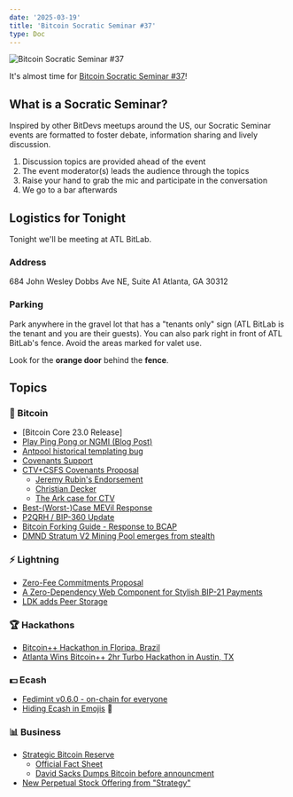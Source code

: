 ```yaml
---
date: '2025-03-19'
title: 'Bitcoin Socratic Seminar #37'
type: Doc
---
```


![Bitcoin Socratic Seminar #37](/bitcoin-socratic-seminar-37.jpg)

It's almost time for <a href="https://www.meetup.com/atlantabitdevs/">Bitcoin Socratic Seminar #37</a>!

## What is a Socratic Seminar?

Inspired by other BitDevs meetups around the US, our Socratic Seminar events are formatted to foster debate, information sharing and lively discussion.

1. Discussion topics are provided ahead of the event
2. The event moderator(s) leads the audience through the topics
3. Raise your hand to grab the mic and participate in the conversation
4. We go to a bar afterwards

## Logistics for Tonight

Tonight we'll be meeting at ATL BitLab.

### Address

684 John Wesley Dobbs Ave NE,
Suite A1
Atlanta, GA 30312

### Parking

Park anywhere in the gravel lot that has a "tenants only" sign (ATL BitLab is the tenant and you are their guests). You can also park right in front of ATL BitLab's fence. Avoid the areas marked for valet use.

Look for the **orange door** behind the **fence**.

## Topics

### 🧡 Bitcoin

- [Bitcoin Core 23.0 Release]
- [Play Ping Pong or NGMI (Blog Post)](https://blog.brollup.org/play-ping-pong-or-ngmi-01c36667c21f)
- [Antpool historical templating bug](https://b10c.me/observations/14-antpool-and-friends-invalid-mining-jobs/)
- [Covenants Support](https://en.bitcoin.it/w/index.php?title=Covenants_support)
- [CTV+CSFS Covenants Proposal](https://delvingbitcoin.org/t/ctv-csfs-can-we-reach-consensus-on-a-first-step-towards-covenants/1509)
  - [Jeremy Rubin's Endorsement](https://x.com/JeremyRubin/status/1895676912401252588)
  - [Christian Decker](https://x.com/Snyke/status/1895880013796556818)
  - [The Ark case for CTV](https://delvingbitcoin.org/t/the-ark-case-for-ctv/1528)
- [Best-(Worst-)Case MEVil Response](https://delvingbitcoin.org/t/best-worst-case-mevil-response/1465)
- [P2QRH / BIP-360 Update](https://mailing-list.bitcoindevs.xyz/bitcoindev/8797807d-e017-44e2-b419-803291779007n@googlegroups.com/)
- [Bitcoin Forking Guide - Response to BCAP](https://delvingbitcoin.org/t/bitcoin-forking-guide/1451)
- [DMND Stratum V2 Mining Pool emerges from stealth](https://x.com/DEMAND_POOL/status/1902054071940370540)

### ⚡️ Lightning

- [Zero-Fee Commitments Proposal](https://delvingbitcoin.org/t/zero-fee-commitments-for-mobile-wallets/1453)
- [A Zero-Dependency Web Component for Stylish BIP-21 Payments](https://stacker.news/items/893417)
- [LDK adds Peer Storage](https://github.com/lightningdevkit/rust-lightning/pull/3575)

### 🏆 Hackathons

- [Bitcoin++ Hackathon in Floripa, Brazil](https://gist.github.com/supertestnet/9808060c7e03fd1001f17d242da5f30b)
- [Atlanta Wins Bitcoin++ 2hr Turbo Hackathon in Austin, TX](https://devpost.com/software/bitdoom)

### 💵 Ecash

- [Fedimint v0.6.0 - on-chain for everyone](https://github.com/fedimint/fedimint/releases/tag/v0.6.0)
- [Hiding Ecash in Emojis](https://cashu.me/) 🥜󠅓󠅑󠅣󠅘󠅥󠄲󠅟󠄢󠄶󠅤󠅕󠄲󠅘󠅟󠅔󠄸󠅂󠅧󠅓󠅪󠅟󠅦󠄼󠄢󠄡󠅠󠅒󠅞󠅁󠅥󠅒󠄷󠄥󠄢󠅒󠄢󠅨󠄠󠅕󠅙󠄥󠅚󠅒󠄢󠄡󠅘󠅔󠅇󠄾󠅪󠅉󠅈󠅂󠅘󠅔󠄹󠄷󠅙󠅉󠅇󠅜󠄹󠄱󠄺󠅏󠅔󠅕󠄧󠄻󠄿󠅗󠅙󠄶󠅘󠅓󠄹󠄿󠅚󠅉󠅇󠄵󠅁󠅉󠅈󠄾󠄤󠅁󠄷󠄾󠅚󠄿󠄷󠄵󠄢󠄿󠄴󠄱󠄢󠄽󠄴󠄽󠄣󠅉󠄢󠄾󠅜󠄽󠄢󠄶󠅚󠄿󠅄󠅔󠅚󠄾󠅪󠅁󠄥󠄿󠄴󠅂󠅝󠅉󠅇󠅆󠅙󠅉󠄢󠄹󠄠󠄾󠅇󠅊󠅜󠄿󠅄󠅉󠄤󠅊󠅄󠅛󠅧󠅉󠅇󠄾󠅛󠄿󠅄󠅂󠅙󠅉󠅪󠅅󠄢󠄽󠅄󠄹󠄣󠄾󠄢󠅉󠅨󠄽󠅪󠅘󠅚󠄽󠅚󠄾󠅘󠅊󠄴󠄲󠅘󠅉󠄡󠅗󠅘󠄱󠄣󠅘󠅛󠄽󠅕󠄽󠅙󠄹󠄤󠄻󠅩󠅘󠅁󠅂󠅕󠅊󠅪󠄤󠅇󠅒󠄽󠄠󠄵󠄲󠄝󠅥󠄡󠅠󠄹󠄸󠄾󠅢󠅢󠅟󠄶󠄱󠄹󠄧󠅃󠅓󠅄󠅑󠅊󠅟󠄢󠄶󠅘󠄲󠄷󠄶󠅪󠅕󠄵󠄱󠅪󠄾󠄷󠅉󠅨󠄽󠄢󠅉󠄣󠅊󠅄󠅆󠅙󠄽󠅚󠅛󠄢󠄾󠅪󠅜󠅛󠅊󠅄󠄹󠅪󠄾󠅚󠄽󠄥󠅊󠅚󠅘󠅜󠄿󠄴󠅁󠅩󠄾󠅚󠅉󠅪󠅉󠅚󠅛󠅨󠅊󠅚󠅓󠄥󠅉󠅄󠅊󠅚󠅉󠅝󠅂󠅛󠄾󠅄󠄶󠅝󠄾󠅚󠅗󠄤󠄾󠅪󠅂󠅚󠅉󠅇󠄽󠄠󠅊󠅇󠅂󠅛󠄾󠅇󠄶󠅝󠄽󠄴󠄹󠄠󠅉󠅇󠄾󠅉󠄹󠅁󠄿󠅀󠅪󠄢󠅛󠅖󠅘󠅔󠅤󠅪󠄺󠅠󠅝󠅡󠄾󠄶󠅙󠅢󠄱󠅂󠅇󠄠󠅥󠅏󠅒󠄷󠄹󠅡󠅩󠄳󠅣󠅀󠅅󠄤󠄻󠅅󠄸󠅠󠅙󠄲󠄴󠅆󠅛󠅡󠄾󠅘󠅉󠅁󠄶󠅘󠅓󠄣󠅘󠄱󠄽󠅇󠅅󠄠󠄾󠄴󠄲󠅚󠅉󠅪󠄹󠅪󠄿󠄴󠅓󠄠󠄽󠅇󠅊󠅜󠄿󠄴󠅉󠄢󠄽󠅄󠅁󠅧󠄿󠅄󠅔󠅘󠄽󠅚󠅁󠄢󠄾󠅪󠅓󠄢󠄿󠄴󠅓󠄠󠄽󠅪󠄾󠅜󠄽󠅪󠄽󠅪󠅊󠅚󠄵󠄤󠄽󠅝󠅉󠄠󠅊󠅚󠅜󠅝󠄿󠅄󠄽󠅩󠄽󠅝󠅆󠅙󠄽󠅪󠄲󠅜󠄽󠄴󠄹󠄢󠅉󠅚󠄺󠅛󠅉󠅝󠄶󠅚󠅇󠄳󠄵󠄳󠅀󠅓󠅁󠄩󠄲󠅥󠄣󠄲󠅢󠅨󠄿󠅔󠅏󠅖󠅏󠄵󠄷󠅓󠄦󠅡󠅡󠄻󠅡󠅧󠅨󠅙󠄢󠄣󠅊󠅏󠅁󠄻󠅇󠅜󠄲󠄹󠄢󠅙󠅑󠅗󠅗󠄾󠅛

### 📊 Business

- [Strategic Bitcoin Reserve](https://x.com/davidsacks47/status/1897802280738734236)
  - [Official Fact Sheet](https://www.whitehouse.gov/fact-sheets/2025/03/fact-sheet-president-donald-j-trump-establishes-the-strategic-bitcoin-reserve-and-u-s-digital-asset-stockpile/)
  - [David Sacks Dumps Bitcoin before announcment](https://bitcoinnews.com/legal/david-sacks-sold-200m-digital-assets/)
- [New Perpetual Stock Offering from "Strategy"](https://x.com/saylor/status/1901969874441654434)
